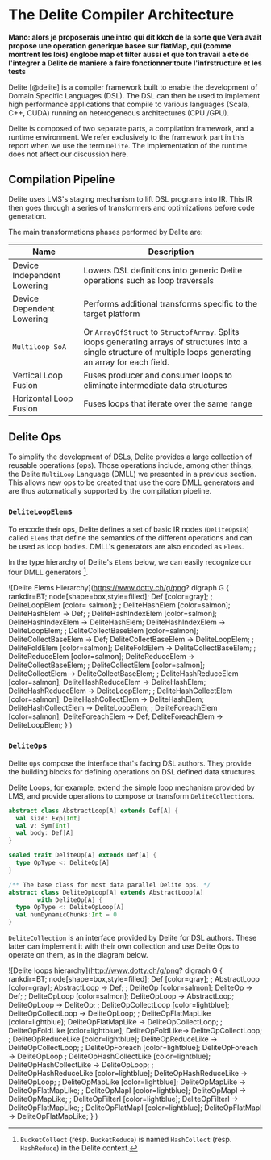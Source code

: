 # The Delite Compiler Architecture

**Mano: alors je proposerais une intro qui dit kkch de la sorte
que Vera avait propose une operation generique basee sur flatMap, qui (comme montrent les lois) englobe map et filter aussi
et que ton travail a ete de l'integrer a Delite de maniere a faire fonctionner toute l'infrstructure et les tests**

Delite [@delite] is a compiler framework built to enable the development of Domain Specific Languages (DSL). The DSL can then be used to implement high performance applications that compile to various languages (Scala, C++, CUDA) running
on heterogeneous architectures (CPU /GPU). 

Delite is composed of two separate parts, a compilation framework, and a runtime environment. We refer exclusively to the framework part in this report when we use the term `Delite`. The implementation of the runtime does not affect our discussion here.

## Compilation Pipeline

Delite uses LMS's staging mechanism to lift DSL programs into IR. This IR then goes through a series of transformers and optimizations before code generation.

The main transformations phases performed by Delite are:

| Name                              | Description                                           |
| --------------------------------- | ----------------------------------------------------- |
| Device Independent Lowering       | Lowers DSL definitions into generic Delite operations such as loop traversals |
| Device Dependent Lowering         | Performs additional transforms specific to the  target platform |
| `Multiloop SoA`                     | Or `ArrayOfStruct` to `StructofArray`. Splits loops generating arrays of structures into a single structure of multiple loops generating an array for each field. | 
| Vertical Loop Fusion              | Fuses producer and consumer loops to eliminate intermediate data structures |
| Horizontal Loop Fusion            | Fuses loops that iterate over the same range | 


## Delite Ops

To simplify the development of DSLs, Delite provides a large collection of reusable operations (ops). Those operations include, among other things, the Delite `MultiLoop` Language (DMLL) we presented in a previous section. This allows new ops to be created that use the core DMLL generators and are thus automatically supported by the compilation pipeline.

### `DeliteLoopElem`s
To encode their ops, Delite defines a set of basic IR nodes (`DeliteOpsIR`) called `Elems` that define the semantics of the different operations and can be used as loop bodies. DMLL's generators are also encoded as `Elems`.

In the type hierarchy of Delite's `Elems` below, we can easily recognize our four DMLL generators [^1delite]. 

![Delite Elems Hierarchy](https://www.dotty.ch/g/png?
  digraph G {
    rankdir=BT;
    node[shape=box,style=filled];
    Def [color=gray];
    ;
    DeliteLoopElem [color= salmon];
    ;
    DeliteHashElem [color=salmon];
    DeliteHashElem -> Def;
    ;
    DeliteHashIndexElem [color=salmon];
    DeliteHashIndexElem -> DeliteHashElem;
    DeliteHashIndexElem -> DeliteLoopElem;
    ;
    DeliteCollectBaseElem [color=salmon];
    DeliteCollectBaseElem -> Def;
    DeliteCollectBaseElem -> DeliteLoopElem;
    ;
    DeliteFoldElem [color=salmon];
    DeliteFoldElem -> DeliteCollectBaseElem;
    ;
    DeliteReduceElem [color=salmon];
    DeliteReduceElem -> DeliteCollectBaseElem;
    ;
    DeliteCollectElem [color=salmon];
    DeliteCollectElem -> DeliteCollectBaseElem;
    ;
    DeliteHashReduceElem [color=salmon];
    DeliteHashReduceElem -> DeliteHashElem;
    DeliteHashReduceElem -> DeliteLoopElem;
    ;
    DeliteHashCollectElem [color=salmon];
    DeliteHashCollectElem -> DeliteHashElem;
    DeliteHashCollectElem -> DeliteLoopElem;
    ;
    DeliteForeachElem [color=salmon];
    DeliteForeachElem -> Def;
    DeliteForeachElem -> DeliteLoopElem;
  }
)




### `DeliteOp`s
Delite `Ops` compose the interface that's facing DSL authors. They provide the building blocks for defining operations on DSL defined data structures. 

Delite Loops, for example, extend the simple loop mechanism provided by LMS, and provide operations to compose or transform `DeliteCollection`s.

```scala
abstract class AbstractLoop[A] extends Def[A] {
  val size: Exp[Int]
  val v: Sym[Int]
  val body: Def[A]
}

sealed trait DeliteOp[A] extends Def[A] {
  type OpType <: DeliteOp[A]
}

/** The base class for most data parallel Delite ops. */
abstract class DeliteOpLoop[A] extends AbstractLoop[A] 
        with DeliteOp[A] {
  type OpType <: DeliteOpLoop[A]
  val numDynamicChunks:Int = 0
}
```

`DeliteCollection` is an interface provided by Delite for DSL authors. These latter can implement it with their own collection and use Delite Ops to operate on them, as in the diagram below.

![Delite loops hierarchy](http://www.dotty.ch/g/png?
  digraph G {
    rankdir=BT;
    node[shape=box,style=filled];
    Def [color=gray];
    ;
    AbstractLoop [color=gray];
    AbstractLoop -> Def;
    ;
    DeliteOp [color=salmon];
    DeliteOp -> Def;
    ;
    DeliteOpLoop [color=salmon];
    DeliteOpLoop -> AbstractLoop;
    DeliteOpLoop -> DeliteOp;
    ;
    DeliteOpCollectLoop [color=lightblue];
    DeliteOpCollectLoop -> DeliteOpLoop;
    ;
    DeliteOpFlatMapLike [color=lightblue];
    DeliteOpFlatMapLike -> DeliteOpCollectLoop;
    ;
    DeliteOpFoldLike [color=lightblue];
    DeliteOpFoldLike-> DeliteOpCollectLoop;
    ;
    DeliteOpReduceLike [color=lightblue];
    DeliteOpReduceLike -> DeliteOpCollectLoop;
    ;
    DeliteOpForeach [color=lightblue]; 
    DeliteOpForeach -> DeliteOpLoop
    ;
    DeliteOpHashCollectLike [color=lightblue];
    DeliteOpHashCollectLike -> DeliteOpLoop;
    ;  
    DeliteOpHashReduceLike [color=lightblue];
    DeliteOpHashReduceLike -> DeliteOpLoop;
    ;
    DeliteOpMapLike [color=lightblue];
    DeliteOpMapLike -> DeliteOpFlatMapLike;
    ;
    DeliteOpMapI [color=lightblue];
    DeliteOpMapI -> DeliteOpMapLike;
    ;
    DeliteOpFilterI [color=lightblue];
    DeliteOpFilterI -> DeliteOpFlatMapLike;
    ;
    DeliteOpFlatMapI [color=lightblue];
    DeliteOpFlatMapI -> DeliteOpFlatMapLike;
  }
)

[^1delite]: `BucketCollect` (resp. `BucketReduce`) is named `HashCollect` (resp. `HashReduce`) in the Delite context.